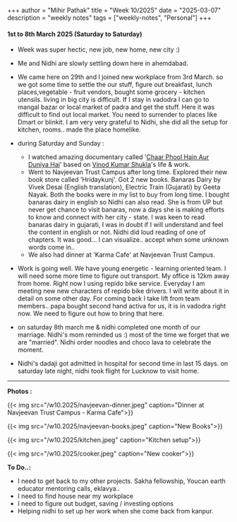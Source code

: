 +++
author = "Mihir Pathak"
title = "Week 10/2025"
date = "2025-03-07"
description = "weekly notes"
tags = ["weekly-notes", "Personal"]
+++

#### 1st to 8th March 2025 (Saturday to Saturday)

- Week was super hectic, new job, new home, new city :)
- Me and Nidhi are slowly settling down here in ahemdabad. 
- We came here on 29th and I joined new workplace from 3rd March. so we got some time to settle the our stuff, figure out breakfast, lunch places,vegetable - fruit vendors, bought some grocery - kitchen utensils. living in big city is difficult. If I stay in vadodra I can go to mangal bazar or local market of padra and get the stuff. Here it was difficult to find out local market. You need to surrender to places like Dmart or blinkit. I am very very grateful to Nidhi, she did all the setup for kitchen, rooms.. made the place homelike. 
- during Saturday and Sunday :
  - I watched amazing documentary called '[Chaar Phool Hain Aur Duniya Hai](https://www.youtube.com/watch?v=FiL4ply2f44)' based on [Vinod Kumar Shukla](https://en.wikipedia.org/wiki/Vinod_Kumar_Shukla)'s life & work.
  - Went to Navjeevan Trust Campus after long time. Explored their new book store called 'Hridaykunj'. Got 2 new books. Banaras Dairy by Vivek Desai (English translation), Electric Train (Gujarati) by Geeta Nayak. Both the books were in my list to buy from long time. I bought banaras dairy in english so Nidhi can also read. She is from UP but never get chance to visit banaras, now a days she is making efforts to know and connect with her city - state. I was keen to read banaras dairy in gujarati, I was in doubt if I will understand and feel the content in english or not. Nidhi did loud reading of one of chapters. It was good... I can visualize.. accept when some unknown words come in.. 
  - We also had dinner at 'Karma Cafe' at Navjeevan Trust Campus. 
  
- Work is going well. We have young energetic - learning oriented team. I will need some more time to figure out transport. My office is 12km away from home. Right now I using repido bike service. Everyday I am meeting new new characters of repido bike drivers. I will write about it in detail on some other day. For coming back I take lift from team members.. papa bought second hand activa for us, it is in vadodra right now. We need to figure out how to bring that here.
- on saturday 8th march me & nidhi completed one month of our marriage. Nidhi's mom reminded us :) most of the time we forget that we are "married". Nidhi order noodles and choco lava to celebrate the moment.
- Nidhi's dadaji got admitted in hospital for second time in last 15 days. on saturday late night, nidhi took flight for Lucknow to visit home.

----

**Photos :** 


{{< img src="/w10.2025/navjeevan-dinner.jpeg" caption="Dinner at Navjeevan Trust Campus - Karma Cafe">}}

{{< img src="/w10.2025/navjeevan-books.jpeg" caption="New Books">}}

{{< img src="/w10.2025/kitchen.jpeg" caption="Kitchen setup">}}

{{< img src="/w10.2025/cooker.jpeg" caption="New cooker">}}


**To Do..:**

- I need to get back to my other projects. Sakha fellowship, Youcan earth educator mentoring calls, eklavya.. 
- I need to find house near my workplace
- I need to figure out budget, saving / investing options
- Helping nidhi to set up her work when she come back from kanpur.
